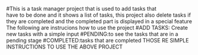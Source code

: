 #This is a task manager project that is used to add tasks that  
have to be done and it shows a list of tasks, this project also delete tasks if they are completed 
and the completed part is displayed in a special feature
The following are instrucions how to use the project
#ADD TASKS: Create new tasks with a simple input
#PENDING:to see the tasks that are in a pending stage
#COMPLETED:tasks that are completed
  THOSE RE SIMPLE INSTRUCTIONS TO USE THE ABOVE PROJECT
  

